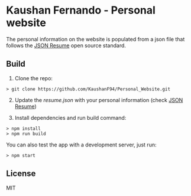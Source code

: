 # Kaushan Fernando - Personal website

The personal information on the website is populated from a json file that follows the [JSON Resume](https://jsonresume.org/) open source standard.

## Build

1. Clone the repo:

```console
> git clone https://github.com/KaushanF94/Personal_Website.git
```

2. Update the _resume.json_ with your personal information (check [JSON Resume](https://jsonresume.org/))

3. Install dependencies and run build command:

```console
> npm install
> npm run build
```

You can also test the app with a development server, just run:

```console
> npm start
```

## License

MIT
